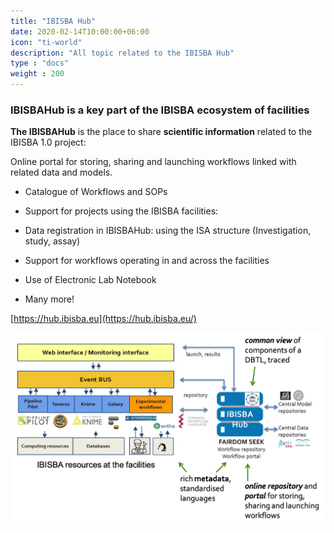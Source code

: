 ```yaml
---
title: "IBISBA Hub"
date: 2020-02-14T10:00:00+06:00
icon: "ti-world"
description: "All topic related to the IBISBA Hub"
type : "docs"
weight : 200
---
```


### IBISBAHub is a key part of the IBISBA ecosystem of facilities  

**The IBISBAHub** is the place to share **scientific information** related to the IBISBA 1.0 project: 

Online portal for storing, sharing and launching workflows linked with related data and models.  

- Catalogue of Workflows and SOPs

- Support for projects using the IBISBA facilities:

- Data registration in IBISBAHub: using the ISA structure (Investigation, study, assay)

- Support for workflows operating in and across the facilities

- Use of Electronic Lab Notebook

- Many more! 



[https://hub.ibisba.eu](https://hub.ibisba.eu/)


![](./images/Concept.png)

